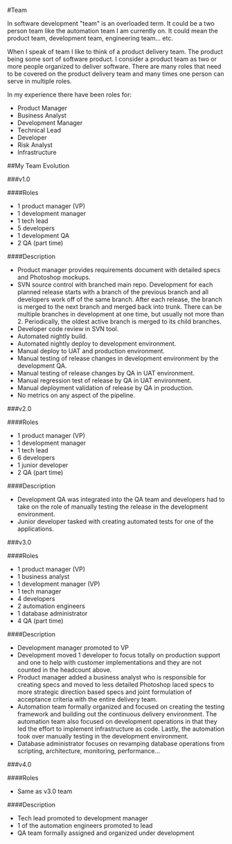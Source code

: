 #Team

In software development "team" is an overloaded term. It could be a two person team like the automation team I am currently on. It could mean the product team, development team, engineering team... etc. 

When I speak of team I like to think of a product delivery team. The product being some sort of software product. I consider a product team as two or more people organized to deliver software. There are many roles that need to be covered on the product delivery team and many times one person can serve in multiple roles.

In my experience there have been roles for:

* Product Manager
* Business Analyst
* Development Manager
* Technical Lead
* Developer
* Risk Analyst
* Infrastructure

##My Team Evolution

###v1.0

####Roles

* 1 product manager (VP)
* 1 development manager
* 1 tech lead
* 5 developers
* 1 development QA
* 2 QA (part time)

####Description

* Product manager provides requirements document with detailed specs and Photoshop mockups.
* SVN source control with branched main repo. Development for each planned release starts with a branch of the previous branch and all developers work off of the same branch. After each release, the branch is merged to the next branch and merged back into trunk. There can be multiple branches in development at one time, but usually not more than 2. Periodically, the oldest active branch is merged to its child branches.
* Developer code review in SVN tool.
* Automated nightly build.
* Automated nightly deploy to development environment.
* Manual deploy to UAT and production environment.
* Manual testing of release changes in development environment by the development QA.
* Manual testing of release changes by QA in UAT environment.
* Manual regression test of release by QA in UAT environment.
* Manual deployment validation of release by QA in production.
* No metrics on any aspect of the pipeline.

###v2.0

####Roles

* 1 product manager (VP)
* 1 development manager
* 1 tech lead
* 6 developers
* 1 junior developer
* 2 QA (part time)

####Description

* Development QA was integrated into the QA team and developers had to take on the role of manually testing the release in the development environment.
* Junior developer tasked with creating automated tests for one of the applications.

###v3.0

####Roles

* 1 product manager (VP)
* 1 business analyst
* 1 development manager (VP)
* 1 tech manager
* 4 developers
* 2 automation engineers
* 1 database administrator
* 4 QA (part time)

####Description

* Development manager promoted to VP
* Development moved 1 developer to focus totally on production support and one to help with customer implementations and they are not counted in the headcount above.
* Product manager added a business analyst who is responsible for creating specs and moved to less detailed Photoshop laced specs to more strategic direction based specs and joint formulation of acceptance criteria with the entire delivery team.
* Automation team formally organized and focused on creating the testing framework and building out the continuous delivery environment. The automation team also focused on development operations in that they led the effort to implement infrastructure as code. Lastly, the automation took over manually testing in the development environment.
* Database administrator focuses on revamping database operations from scripting, architecture, monitoring, performance...
 
###v4.0

####Roles

* Same as v3.0 team

####Description

* Tech lead promoted to development manager
* 1 of the automation engineers promoted to lead
* QA team formally assigned and organized under development